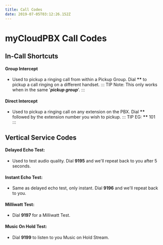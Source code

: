 ```yaml
---
title: Call Codes
date: 2019-07-05T03:12:26.152Z
---
```

# myCloudPBX Call Codes

## In-Call Shortcuts

#### Group Intercept

* Used to pickup a ringing call from within a Pickup Group. Dial **\*\*** to pickup a call ringing on a different handset.
::: TIP 
Note: This only works when in the same '**_pickup group_**'.
::: 

#### Direct Intercept
* Used to pickup a ringing call on any extension on the PBX. Dial **\*\*** followed by the extension number you wish to pickup.
::: TIP
EG: **\*\*** 101
:::


## Vertical Service Codes

#### **Delayed Echo Test:**

* Used to test audio quality. Dial **9195** and we'll repeat back to you after 5 seconds.

#### **Instant Echo Test:**

* Same as delayed echo test,  only instant. Dial **9196** and we'll repeat back to you.

#### Milliwatt Test:

* Dial **9197** for a Milliwatt Test.

#### Music On Hold Test:

* Dial **9199** to listen to you Music on Hold Stream.
